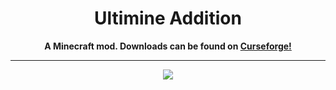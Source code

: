 <h1 align="center">Ultimine Addition</h1>
<p align="center"><b>A Minecraft mod. Downloads can be found on <a href="https://www.curseforge.com/minecraft/mc-mods/ultimine-addition">Curseforge!</a></b></p>
<hr>
<p align="center"> <img src="https://i.imgur.com/4S4rtpt.png">
